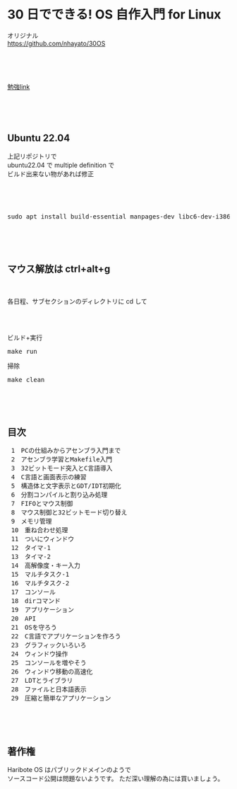 # 30 日でできる! OS 自作入門 for Linux

オリジナル  
https://github.com/nhayato/30OS

<br><br><br>

[勉強link](https://qiita.com/kxkx5150/items/c6a71610c98c0c68f542)

<br><br><br>

## Ubuntu 22.04

上記リポジトリで  
ubuntu22.04 で multiple definition で  
ビルド出来ない物があれば修正

<br><br><br>

<pre>
sudo apt install build-essential manpages-dev libc6-dev-i386 qemu ghex nasm mtools clang-format
</pre>

<br><br><br>

## マウス解放は ctrl+alt+g

<br>

各日程、サブセクションのディレクトリに cd して

<br><br>

ビルド+実行

<pre>
make run
</pre>

掃除

<pre>
make clean
</pre>

<br><br><br>

## 目次

<pre>
 1　PCの仕組みからアセンブラ入門まで
 2　アセンブラ学習とMakefile入門
 3　32ビットモード突入とC言語導入
 4　C言語と画面表示の練習
 5　構造体と文字表示とGDT/IDT初期化
 6　分割コンパイルと割り込み処理
 7　FIFOとマウス制御
 8　マウス制御と32ビットモード切り替え
 9　メモリ管理
 10　重ね合わせ処理
 11　ついにウィンドウ
 12　タイマ-1
 13　タイマ-2
 14　高解像度・キー入力
 15　マルチタスク-1
 16　マルチタスク-2
 17　コンソール
 18　dirコマンド
 19　アプリケーション
 20　API
 21　OSを守ろう
 22　C言語でアプリケーションを作ろう
 23　グラフィックいろいろ
 24　ウィンドウ操作
 25　コンソールを増やそう
 26　ウィンドウ移動の高速化
 27　LDTとライブラリ
 28　ファイルと日本語表示
 29　圧縮と簡単なアプリケーション
</pre>

<br><br><br>

## 著作権

Haribote OS はパブリックドメインのようで  
ソースコード公開は問題ないようです。
ただ深い理解の為には買いましょう。

<br><br><br>
<br><br><br>
<br><br><br>
<br><br><br>
<br><br><br>

